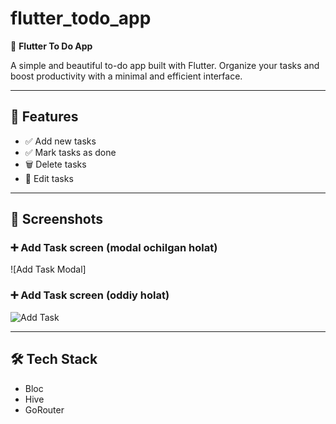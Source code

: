 # flutter_todo_app

📝 **Flutter To Do App**

A simple and beautiful to-do app built with Flutter. Organize your tasks and boost productivity with a minimal and efficient interface.

---

## 🚀 Features

- ✅ Add new tasks
- ✅ Mark tasks as done
- 🗑️ Delete tasks
- 📝 Edit tasks


---

## 📸 Screenshots

### ➕ Add Task screen (modal ochilgan holat)
![Add Task Modal]


### ➕ Add Task screen (oddiy holat)
![Add Task](screenshots/Screenshot_2025-07-29-23-20-56-036_com.example.todo.jpg)

---

## 🛠️ Tech Stack
- Bloc
- Hive
- GoRouter
    


